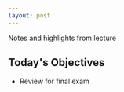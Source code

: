 ```yaml
---
layout: post
---
```


Notes and highlights from lecture

## Today's Objectives

* Review for final exam





